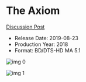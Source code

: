 # The Axiom

[Discussion Post](https://www.avsforum.com/threads/bass-eq-for-filtered-movies.2995212/post-58574578)

* Release Date: 2019-08-23
* Production Year: 2018
* Format: BD/DTS-HD MA 5.1

![img 0](https://i.imgur.com/0YTWptP.jpg)

![img 1](https://i.imgur.com/HlCCfAG.png)

